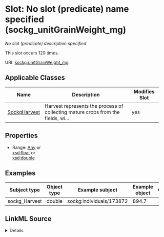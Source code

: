 

# Slot: No slot (predicate) name specified (sockg_unitGrainWeight_mg)


_No slot (predicate) description specified_






This slot occurs 120 times.


URI: [sockg:unitGrainWeight_mg](https://idir.uta.edu/sockg-ontology/docs/unitGrainWeight_mg)



<!-- no inheritance hierarchy -->





## Applicable Classes

| Name | Description | Modifies Slot |
| --- | --- | --- |
| [SockgHarvest](../classes/SockgHarvest.md) | Harvest represents the process of collecting mature crops from the fields, wi... |  yes  |







## Properties

* Range: [Any](../classes/Any.md)&nbsp;or&nbsp;<br />[xsd:float](http://www.w3.org/2001/XMLSchema#float)&nbsp;or&nbsp;<br />[xsd:double](http://www.w3.org/2001/XMLSchema#double)






## Examples

| Subject type | Object type | Example subject | Example object | Occurrences |
| --- | --- | --- | --- | --- |
| sockg_Harvest | double | sockg:individuals/173872 | 894.7 | 120 |




## LinkML Source

<details>

```yaml
name: sockg_unitGrainWeight_mg
annotations:
  count:
    tag: count
    value: 120
description: No slot (predicate) description specified
title: No slot (predicate) name specified
examples:
- object:
    example_object: '894.7'
    example_object_type: double
    example_predicate: sockg:unitGrainWeight_mg
    example_subject: sockg:individuals/173872
    example_subject_type: sockg_Harvest
from_schema: soc-kg
rank: 1000
domain: sockg_Harvest
slot_uri: sockg:unitGrainWeight_mg
alias: sockg_unitGrainWeight_mg
domain_of:
- sockg_Harvest
range: Any
any_of:
- range: float
- range: double

```
</details>